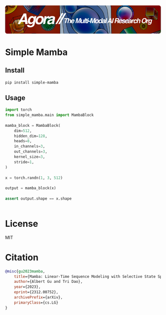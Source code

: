[![Multi-Modality](agorabanner.png)](https://discord.gg/qUtxnK2NMf)

# Simple Mamba

## Install
`pip install simple-mamba`


## Usage
```python
import torch
from simple_mamba.main import MambaBlock

mamba_block = MambaBlock(
    dim=512,
    hidden_dim=128,
    heads=8,
    in_channels=3,
    out_channels=3,
    kernel_size=3,
    stride=1,
)

x = torch.randn(1, 3, 512)

output = mamba_block(x)

assert output.shape == x.shape



```


# License
MIT


# Citation
```bibtex
@misc{gu2023mamba,
    title={Mamba: Linear-Time Sequence Modeling with Selective State Spaces}, 
    author={Albert Gu and Tri Dao},
    year={2023},
    eprint={2312.00752},
    archivePrefix={arXiv},
    primaryClass={cs.LG}
}

```
